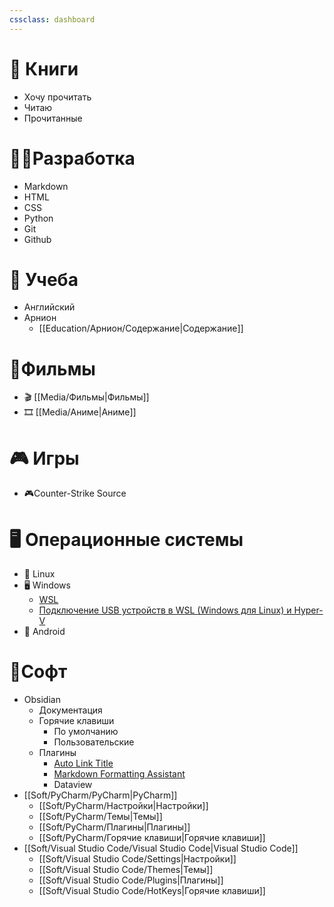 ```yaml
---
cssclass: dashboard
---
```


# 📖 Книги
- Хочу прочитать
- Читаю
- Прочитанные

# 👨‍💻Разработка
-  Markdown
- HTML
- CSS
- Python
- Git
- Github

# 🏫 Учеба
- Английский
- Арнион
	- [[Education/Арнион/Содержание|Содержание]]

# 🍿Фильмы
- 🎬 [[Media/Фильмы|Фильмы]]
- 🎞️ [[Media/Аниме|Аниме]]

# 🎮 Игры
- 🎮Counter-Strike Source

# 🖥 Операционные системы
- 🐧 Linux
- 🖥️ Windows 
	- [WSL](Operation%20System/windows/WSL.md)
	- [Подключение USB устройств в WSL (Windows для Linux) и Hyper-V](Operation%20System/windows/Подключение%20USB%20устройств%20в%20WSL%20(Windows%20для%20Linux)%20и%20Hyper-V.md)
- 📱 Android

# 💾Софт
- Obsidian
	- Документация
	- Горячие клавиши
		- По умолчанию
		- Пользовательские
	- Плагины
		- [Auto Link Title](Soft/Obsidian/Плагины/Auto%20Link%20Title.md)
		- [Markdown Formatting Assistant](Soft/Obsidian/Плагины/Markdown%20Formatting%20Assistant.md)
		- Dataview
- [[Soft/PyCharm/PyCharm|PyCharm]]
	- [[Soft/PyCharm/Настройки|Настройки]]
	- [[Soft/PyCharm/Темы|Темы]]
	- [[Soft/PyCharm/Плагины|Плагины]]
	- [[Soft/PyCharm/Горячие клавиши|Горячие клавиши]]
- [[Soft/Visual Studio Code/Visual Studio Code|Visual Studio Code]] 
	- [[Soft/Visual Studio Code/Settings|Настройки]]
	 - [[Soft/Visual Studio Code/Themes|Темы]]
	 - [[Soft/Visual Studio Code/Plugins|Плагины]]
	- [[Soft/Visual Studio Code/HotKeys|Горячие клавиши]]
